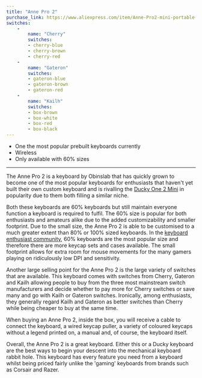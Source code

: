 ```yaml
---
title: "Anne Pro 2"
purchase_link: https://www.aliexpress.com/item/Anne-Pro2-mini-portable-60-mechanical-keyboard-wireless-bluetooth-Gateron-mx-Blue-Brown-switch-gaming-keyboard/32838679826.html
switches: 
    -
        name: "Cherry"
        switches:
        - cherry-blue
        - cherry-brown
        - cherry-red
    -
        name: "Gateron"
        switches:
        - gateron-blue
        - gateron-brown
        - gateron-red
    -
        name: "Kailh"
        switches:
        - box-brown
        - box-white
        - box-red
        - box-black
---
```


- One the most popular prebuilt keyboards currently
- Wireless
- Only available with 60% sizes

---

The Anne Pro 2 is a keyboard by Obinslab that has quickly grown to become one of the most popular keyboards for enthusiasts that haven't yet built their own custom keyboard and is rivalling the [Ducky One 2 Mini](/keyboards/ducky-one-2) in popularity due to them both filling a similar niche. 

Both these keyboards are 60% keyboards but still maintain everyone function a keyboard is required to fulfil. The 60% size is popular for both enthusiasts and amateurs alike due to the added customizability and smaller footprint. Due to the small size, the Anne Pro 2 is able to be customised to a much greater extent than 80% or 100% sized keyboards. In the [keyboard enthusiast community](https://www.reddit.com/r/MechanicalKeyboards/), 60% keyboards are the most popular size and therefore there are more keycap sets and cases available. The small footprint allows for extra room for mouse movements for the many gamers playing on ridiculously low DPI and sensitivity. 

Another large selling point for the Anne Pro 2 is the large variety of switches that are available. This keyboard comes with switches from Cherry, Gateron and Kailh allowing people to buy from the three most mainstream switch manufacturers and decide whether to pay more for Cherry switches or save many and go with Kailh or Gateron switches. Ironically, among enthusiasts, they generally regard Kailh and Gateron as better switches than Cherry while being cheaper to buy at the same time.

When buying an Anne Pro 2, inside the box, you will receive a cable to connect the keyboard, a wired keycap puller, a variety of coloured keycaps without a legend printed on, a manual and, of course, the keyboard itself.

Overall, the Anne Pro 2 is a great keyboard. Either this or a Ducky keyboard are the best ways to begin your descent into the mechanical keyboard rabbit hole. This keyboard has every feature you need from a keyboard whilst being priced fairly unlike the 'gaming' keyboards from brands such as Corsair and Razer.
